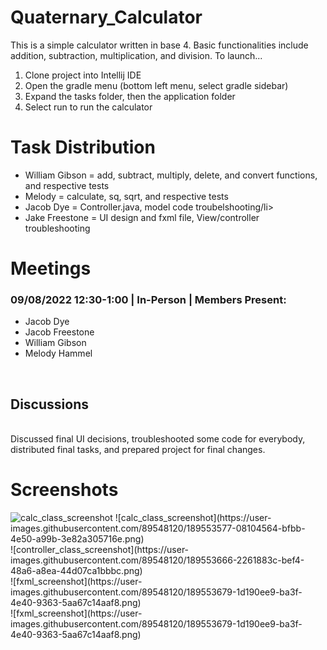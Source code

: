 <h1>Quaternary_Calculator</h1>

This is a simple calculator written in base 4. Basic functionalities include addition, subtraction, multiplication, and division.
To launch...
<ol>
  <li>Clone project into Intellij IDE </li>
  <li>Open the gradle menu (bottom left menu, select gradle sidebar)</li>
  <li>Expand the tasks folder, then the application folder</li>
  <li>Select run to run the calculator</li>
</ol>

<h1>Task Distribution</h1>
<ul>
  <li>William Gibson = add, subtract, multiply, delete, and convert functions, and respective tests</li> 
  <li>Melody = calculate, sq, sqrt, and respective tests</li>
  <li>Jacob Dye = Controller.java, model code troubelshooting/li>
  <li>Jake Freestone = UI design and fxml file, View/controller troubleshooting</li>
</ul>

<h1>Meetings</h1>
<h3>09/08/2022 12:30-1:00 | In-Person | Members Present:</h3>
<ul>
  <li>Jacob Dye</li>
  <li>Jacob Freestone</li>
  <li>William Gibson</li>
  <li>Melody Hammel</li>
</ul>
<br>
<h2>Discussions</h2>
<br>
Discussed final UI decisions, troubleshooted some code for everybody, distributed final tasks, and prepared project for final changes. 

<h1>Screenshots</h1>
<img src="![calc_class_screenshot](https://user-images.githubusercontent.com/89548120/189553577-08104564-bfbb-4e50-a99b-3e82a305716e.png)" alt="calc_class_screenshot">
![calc_class_screenshot](https://user-images.githubusercontent.com/89548120/189553577-08104564-bfbb-4e50-a99b-3e82a305716e.png)<br>
![controller_class_screenshot](https://user-images.githubusercontent.com/89548120/189553666-2261883c-bef4-48a6-a8ea-44d07ca1bbbc.png)<br>
![fxml_screenshot](https://user-images.githubusercontent.com/89548120/189553679-1d190ee9-ba3f-4e40-9363-5aa67c14aaf8.png)<br>
![fxml_screenshot](https://user-images.githubusercontent.com/89548120/189553679-1d190ee9-ba3f-4e40-9363-5aa67c14aaf8.png)<br>

